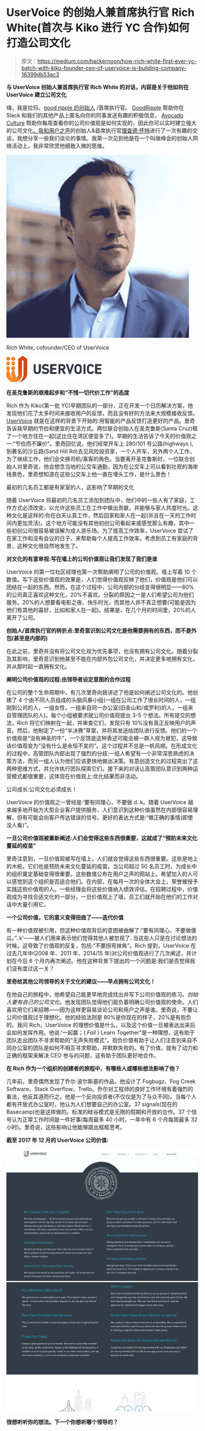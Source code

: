 # UserVoice 的创始人兼首席执行官 Rich White(首次与 Kiko 进行 YC 合作)如何打造公司文化

> 原文：<https://medium.com/hackernoon/how-rich-white-first-ever-yc-batch-with-kiko-founder-ceo-of-uservoice-is-building-company-16399db53ac3>

**与 UserVoice 创始人兼首席执行官 Rich White 的对话，内容是关于他如何在 UserVoice 建立公司文化**

嗨，我是拉玛，[good ripple 的创始人](https://hackernoon.com/tagged/founder) /首席执行官。 [GoodRipple](https://goodripple.com) 帮助你在 Slack 和我们的其他产品上匿名向你的同事发送有趣的积极信息， [Avocado Culture](https://avocadoculture.com) 帮助你每周查看你的公司价值观是如何实现的，因此你可以实时建立强大的公司文化[。我和](https://hackernoon.com/tagged/culture)[用户之声](https://medium.com/u/12b382d2a758?source=post_page-----16399db53ac3--------------------------------)的创始人&首席执行官[理查德·怀特](https://medium.com/u/12b382d2a758?source=post_page-----16399db53ac3--------------------------------)进行了一次有趣的交谈，我想分享一些我们谈论的事情。我第一次见到他是在一个叫做峰会的创始人网络活动上。我非常欣赏他细致入微的思维。

![](img/35afdf4e64701c520232b9b1e30c0ef4.png)

Rich White, cofounder/CEO of UserVoice

![](img/760d4096a5bb43daf8264d7765e7c726.png)

**在圣克鲁斯的艰难起步和“不惜一切代价工作”的态度**

Rich 作为 Kiko(第一批 YC)早期团队的一部分，正在开发一个日历解决方案，他发现他们花了太多时间来接收用户的反馈，而且没有好的方法来大规模接收反馈。 [UserVoice](https://www.uservoice.com) 就是在这样的背景下开始的:用智能的产品反馈打造更好的产品。里奇告诉我早期的节俭和便宜的生活方式。两位联合创始人在圣克鲁斯(Santa Cruz)租了一个地方住在一起(这比住在湾区便宜多了)。早期的生活告诉了今天的价值观之一:“节俭而不廉价”。里奇回忆说，他们经常开车上 280/101 号公路(highways ),到著名的沙丘路(Sand Hill Rd)去见风险投资家，一个人开车，另外两个人工作，为了继续工作，他们会交换司机/乘客的角色。当要离开圣克鲁斯时，一位联合创始人对里奇说，他会想念当地的公交车通勤，因为在公交车上可以看到壮观的海岸线景色，里奇想知道在这些公交车上他一直在埋头工作，是什么景色！

最初的几名员工都是有家室的人，这影响了早期的文化

随着 UserVoice 将最初的几名员工添加到团队中，他们中的一些人有了家庭，工作方式必须改变，以允许这些员工在工作中做出贡献，并能够与家人共度时光。这种文化是这样的:你在白天认真工作，然后回家和家人在一起(并且在一天的工作时间内更加灵活)。这个地方可能没有其他初创公司看起来或感觉那么有趣，其中一些初创公司很容易被误解为成人游乐场。为了提高工作效率，UserVoice 尝试了在家工作和没有会议的日子，来帮助每个人提高工作效率。考虑到员工有家庭的背景，这种文化很自然地发生了。

**对文化的有意审视:写在墙上的公司价值观让我们发现了我们是谁**

UserVoice 的第一位社区经理也第一次帮助阐明了公司的价值观。墙上写着 10 个数值。写下这些价值观的效果是，人们觉得价值观反映了他们，价值观是他们可以团结在一起的东西。然而，在这个过程中，公司内部的分歧变得很明显——80%的公司真正喜欢这种文化，20%不喜欢。分裂的原因之一是人们希望公司为他们服务。20%的人想要看电影之夜、快乐时光，而其他人并不真正想要(可能是因为他们有其他的喜好，比如和家人在一起)。结果是，在几个月的时间里，20%的人离开了公司。

**创始人/首席执行官的转折点:里奇意识到公司文化是他需要拥有的东西，而不是外包(甚至是内部的)**

在此之前，里奇并没有将公司文化视为优先事项，也没有拥有公司文化。随着分裂及其影响，里奇意识到他甚至不能在内部外包公司文化，并决定更多地拥有文化，并从那时起一直拥有文化。

**阐明公司价值观的过程:由领导者设定意图的合作过程**

在公司的整个生命周期中，有几次里奇向我讲述了他是如何阐述公司文化的。他创建了 4 个由不同人员组成的头脑风暴小组(一组在公司工作了很长时间的人，一组刚到公司的人，一组女性，一组来自同一办公室(旧金山和/或罗利)的人，一组来自管理团队的人)。每个小组被要求就公司价值观提出 3-5 个想法。所有提交的想法，Rich 将它们映射在一起，并审查它们，发现只有 10%没有真正反映用户的声音。然后，他制定了一份“半决赛”草案，并将其发送给团队进行反馈。他们的一个价值观是“没有神圣的牛”，一个反馈是这种表述可能会被一群人视为冒犯，这导致该价值观变为“没有什么是永恒不变的”。这个过程并不总是一帆风顺。在形成文化的过程中，高管团队内部出现了强烈的分歧:一组人希望有一个非常深思熟虑的决策方法，而另一组人认为他们应该更快地做出决策。有意创造文化的过程突出了这两种思维方式，并允许执行团队探索它们。接下来的对话让高管团队意识到两种运营模式都很重要，这体现在价值观上:优化结果而非活动。

公司成长:公司文化必须成长！

UserVoice 的价值观之一曾经是:‘要有同理心，不要做 d..k。随着 UserVoice 越来越多地开始为大型企业客户提供服务，人们意识到这种价值虽然在内部很容易理解，但有可能会向客户传达错误的信号。更好的表达方式是:“做正确的事情(即使没人看)”。

**一旦公司价值观被重新阐述:人们会觉得这些东西很重要，这就成了“预防未来文化蔓延的疫苗”**

里奇注意到，一旦价值观被写在墙上，人们就会觉得这些东西很重要。这些是地上的木桩。它们也是预防未来文化蔓延的疫苗。当公司超过 50 名员工时，为成长中的组织奠定基础变得很重要。这些数值公布在用户之声的网站上。希望加入的人可以感觉到这个组织是否适合他们。在内部，在每月一次的全体大会上，荣誉被授予实践这些价值观的人。一些经理会将这些价值纳入绩效评估。在招聘过程中，价值观成为寻找合适文化的一部分。一旦价值观上了墙，员工们就开始在他们的工作对话中大量引用它。

**一个公司价值，它的意义变得扭曲了——迭代价值**

有一种价值观被引用，但这种价值观背后的意图被曲解了:“要有同理心，不要做傻瓜。”..k’——被人们用来表示他们觉得其他人被忽视了..当这些人只是在讨论想法的时候。这导致了价值观的反复，包括:“不要拐弯抹角”。Rich 提到，UserVoice 在过去几年中(2008 年、2011 年、2014/15 年)对公司价值观进行了几次阐述，并计划在今后 6 个月内再次阐述。他在这种背景下提出的一个问题是:我们是否觉得我们没有度过这一关？

**里奇给其他公司领导的关于文化的建议——早点拥有公司文化！**

在他自己的旅程中，他希望自己能更早地完成找出并写下公司价值观的练习。*创始人要有自己的公司文化*。他发现团队觉得他们肩负着明确公司价值观的使命。人们喜欢用它们来招聘——因为这样更容易谈论公司和用户之声是谁。里奇说，不要让公司价值观过于理想化。他的经验法则是 80%是你现在的样子，20%是有抱负的。我问 Rich，UserVoice 的理想价值是什么，以及这个价值一旦被表达出来后会如何发挥作用。他说:‘一起赢；( *Fail* ) Learn Together”是一种理想，这有助于团队走出团队不寻求帮助的“无声失败模式”。抱负价值有助于让人们注意到来自不同办公室的团队是如何不相互寻求帮助，并默默失败的。有了价值，就有了动力和正确的框架来解决 CEO 参与的问题，这有助于团队更好地合作。

**在 Rich 作为一个组织的创建者的旅程中，有哪些人或哪些想法影响了他？**

几年前，里奇偶然发现了乔尔·波尔斯基的作品，他设计了 Fogbugz、Fog Creek Software、Stack Overflow、Trello。乔尔对工程师的良好工作环境有着强烈的看法，他反其道而行之。他是一个反向投资者(不仅仅是为了与众不同)。当每个人都有开放式办公室时，他认为人们想要自己的办公室。37 signals(现在的 Basecamp)也是这样做的。标准的硅谷模式是无限的假期和开放的合作。37 个信号认为正常工作时间是一件好事(每周最多 40 小时，一年中有 6 个月每周最多 32 小时)。里奇说，这些影响让他能够跳出框框思考。

**截至 2017 年 12 月的 UserVoice 公司价值:**

![](img/df46a8c17611883ddee32feb70bf9fd2.png)![](img/4bbfe2d94ac31a07e43cd3ea0f284696.png)

**很想听听你的想法。下一个你想听哪个领导的？**